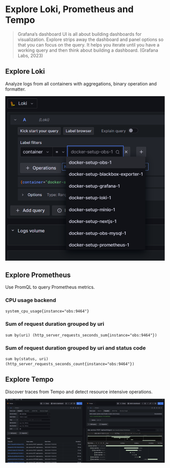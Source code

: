 # Explore Loki, Prometheus and Tempo

> Grafana’s dashboard UI is all about building dashboards for visualization. Explore strips away the dashboard and panel options so that you can focus on the query. It helps you iterate until you have a working query and then think about building a dashboard. (Grafana Labs, 2023)

## Explore Loki

Analyze logs from all containers with aggregations, binary operation and formatter.

![Explore Loki](../images/explore_loki.png)

## Explore Prometheus

Use PromQL to query Prometheus metrics.

### CPU usage backend

```
system_cpu_usage{instance="obs:9464"}
```

### Sum of request duration grouped by uri

```
sum by(uri) (http_server_requests_seconds_sum{instance="obs:9464"})
```

### Sum of request duration grouped by uri and status code

```
sum by(status, uri) (http_server_requests_seconds_count{instance="obs:9464"})
```

## Explore Tempo

Discover traces from Tempo and detect resource intensive operations.

![Explore Tempo](../images/explore_tempo.png)
